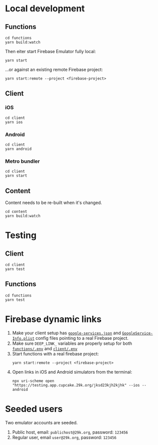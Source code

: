 # Local development

## Functions

```
cd functions
yarn build:watch
```

Then eiter start Firebase Emulator fully local:

```
yarn start
```

...or against an existing remote Firebase project:

```
yarn start:remote --project <firebase-project>
```

## Client

### iOS

```
cd client
yarn ios
```

### Android

```
cd client
yarn android
```

### Metro bundler

```
cd client
yarn start
```

## Content

Content needs to be re-built when it's changed.

```
cd content
yarn build:watch
```

# Testing

## Client

```
cd client
yarn test
```

## Functions

```
cd functions
yarn test
```

# Firebase dynamic links

1. Make your client setup has [`google-services.json`](./INSTALLATION.md#android) and [`GoogleService-Info.plist`](./INSTALLATION.md#ios) config files pointing to a real Firebase project.
2. Make sure `DEEP_LINK_` variables are properly setup for both [`functions/.env`](./INSTALLATION.md#environment) and [`client/.env`](./INSTALLATION.md#environment-1)
3. Start functions with a real firebase project:
   ```
   yarn start:remote --project <firebase-project>
   ```
4. Open links in iOS and Android simulators from the terminal:
   ```
   npx uri-scheme open "https://testing.app.cupcake.29k.org/jksd23kjh2kjhk" --ios --android
   ```

# Seeded users

Two emulator accounts are seeded.

1. Public host, email: `publichost@29k.org`, password: `123456`
2. Regular user, email `user@29k.org`, password: `123456`
